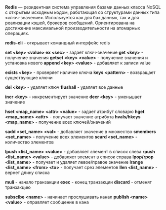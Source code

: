 **Redis** — резидентная система управления базами данных класса NoSQL с открытым исходным кодом, работающая со структурами данных типа «ключ-значение». Используется как для баз данных, так и для реализации кэшей, брокеров сообщений. Ориентирована на достижение максимальной производительности на атомарных операциях.

**redis-cli** - открывает командный интерфейс redis

**set \<key> \<value> ex \<sec>** - задает ключ-значение
**get \<key>** - получение значения 
**getset \<key> \<value>** - получение значения и установка нового
**append \<key> \<value>** - добавляет к записи value

**exists \<key>** - проверяет наличие ключа 
**keys \<pattern>** - возвращает существующие ключи

**del \<key>** - удаляет ключ
**flushall** - удаляет все данные

**incr \<key>** - инкрементирует значение 
**decr \<key>** - уменьшает значение

**hset \<map_name> \<attr> \<value>** - задает атрибут словарю 
**hget \<map_name> \<attr>** - получает значение атрибута
**hvals/hkeys \<map_name>** - получение всех ключей/значений

**sadd \<set_name> \<val>** - добавляет значение в множество
**smembers \<set_name>** - получение всех элементов
**scard \<set_name>** - количество элементов

**lpush \<list_name> \<value>** - добавляет элемент в список слева
**rpush \<list_name> \<value>** - добавляет элемент в список справа 
**lpop/rpop \<list_name>** - получает и удаляет левое/правое значение
**lrange \<list_name> \<from> \<to>** - получает срез элементов
**llen \<list_name>** - вернет длину списка

**muli** - начало транзакции 
**exec** - конец транзакции 
**discard** - отменят транзакцию

**subscibe \<name>** - начинает прослушивать канал 
**publish \<name> \<value>** - оправляет сообщение в кана